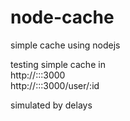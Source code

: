 # node-cache
simple cache using nodejs

testing simple cache in<br/>
http://:::3000<br/>
http://:::3000/user/:id<br/>
 
simulated by delays